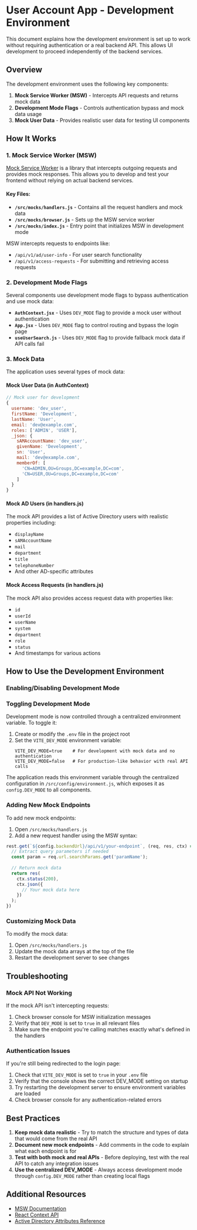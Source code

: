 # User Account App - Development Environment

This document explains how the development environment is set up to work without requiring authentication or a real backend API. This allows UI development to proceed independently of the backend services.

## Overview

The development environment uses the following key components:

1. **Mock Service Worker (MSW)** - Intercepts API requests and returns mock data
2. **Development Mode Flags** - Controls authentication bypass and mock data usage
3. **Mock User Data** - Provides realistic user data for testing UI components

## How It Works

### 1. Mock Service Worker (MSW)

[Mock Service Worker](https://mswjs.io/) is a library that intercepts outgoing requests and provides mock responses. This allows you to develop and test your frontend without relying on actual backend services.

#### Key Files:

- **`/src/mocks/handlers.js`** - Contains all the request handlers and mock data
- **`/src/mocks/browser.js`** - Sets up the MSW service worker
- **`/src/mocks/index.js`** - Entry point that initializes MSW in development mode

MSW intercepts requests to endpoints like:
- `/api/v1/ad/user-info` - For user search functionality
- `/api/v1/access-requests` - For submitting and retrieving access requests

### 2. Development Mode Flags

Several components use development mode flags to bypass authentication and use mock data:

- **`AuthContext.jsx`** - Uses `DEV_MODE` flag to provide a mock user without authentication
- **`App.jsx`** - Uses `DEV_MODE` flag to control routing and bypass the login page
- **`useUserSearch.js`** - Uses `DEV_MODE` flag to provide fallback mock data if API calls fail

### 3. Mock Data

The application uses several types of mock data:

#### Mock User Data (in AuthContext)

```javascript
// Mock user for development
{
  username: 'dev_user',
  firstName: 'Development',
  lastName: 'User',
  email: 'dev@example.com',
  roles: ['ADMIN', 'USER'],
  _json: {
    sAMAccountName: 'dev_user',
    givenName: 'Development',
    sn: 'User',
    mail: 'dev@example.com',
    memberOf: [
      'CN=ADMIN,OU=Groups,DC=example,DC=com',
      'CN=USER,OU=Groups,DC=example,DC=com'
    ]
  }
}
```

#### Mock AD Users (in handlers.js)

The mock API provides a list of Active Directory users with realistic properties including:
- `displayName`
- `sAMAccountName`
- `mail`
- `department`
- `title`
- `telephoneNumber`
- And other AD-specific attributes

#### Mock Access Requests (in handlers.js)

The mock API also provides access request data with properties like:
- `id`
- `userId`
- `userName`
- `system`
- `department`
- `role`
- `status`
- And timestamps for various actions

## How to Use the Development Environment

### Enabling/Disabling Development Mode

### Toggling Development Mode

Development mode is now controlled through a centralized environment variable. To toggle it:

1. Create or modify the `.env` file in the project root
2. Set the `VITE_DEV_MODE` environment variable:
   ```
   VITE_DEV_MODE=true    # For development with mock data and no authentication
   VITE_DEV_MODE=false   # For production-like behavior with real API calls
   ```

The application reads this environment variable through the centralized configuration in `/src/config/environment.js`, which exposes it as `config.DEV_MODE` to all components.

### Adding New Mock Endpoints

To add new mock endpoints:

1. Open `/src/mocks/handlers.js`
2. Add a new request handler using the MSW syntax:

```javascript
rest.get(`${config.backendUrl}/api/v1/your-endpoint`, (req, res, ctx) => {
  // Extract query parameters if needed
  const param = req.url.searchParams.get('paramName');
  
  // Return mock data
  return res(
    ctx.status(200),
    ctx.json({ 
      // Your mock data here
    })
  );
})
```

### Customizing Mock Data

To modify the mock data:

1. Open `/src/mocks/handlers.js`
2. Update the mock data arrays at the top of the file
3. Restart the development server to see changes

## Troubleshooting

### Mock API Not Working

If the mock API isn't intercepting requests:

1. Check browser console for MSW initialization messages
2. Verify that `DEV_MODE` is set to `true` in all relevant files
3. Make sure the endpoint you're calling matches exactly what's defined in the handlers

### Authentication Issues

If you're still being redirected to the login page:

1. Check that `VITE_DEV_MODE` is set to `true` in your `.env` file
2. Verify that the console shows the correct DEV_MODE setting on startup
3. Try restarting the development server to ensure environment variables are loaded
4. Check browser console for any authentication-related errors

## Best Practices

1. **Keep mock data realistic** - Try to match the structure and types of data that would come from the real API
2. **Document new mock endpoints** - Add comments in the code to explain what each endpoint is for
3. **Test with both mock and real APIs** - Before deploying, test with the real API to catch any integration issues
4. **Use the centralized DEV_MODE** - Always access development mode through `config.DEV_MODE` rather than creating local flags

## Additional Resources

- [MSW Documentation](https://mswjs.io/docs/)
- [React Context API](https://reactjs.org/docs/context.html)
- [Active Directory Attributes Reference](https://docs.microsoft.com/en-us/windows/win32/adschema/attributes-all)